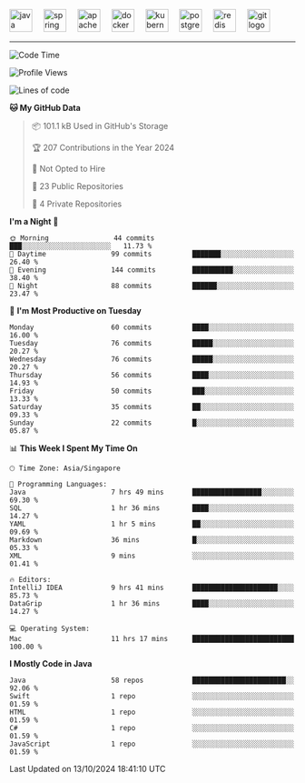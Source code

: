 <p align="left">
  <img src="https://cdn.jsdelivr.net/gh/devicons/devicon/icons/java/java-original.svg" height="40" alt="java logo"  />
  <img width="12" />
  <img src="https://cdn.jsdelivr.net/gh/devicons/devicon/icons/spring/spring-original.svg" height="40" alt="spring logo"  />
  <img width="12" />
  <img src="https://cdn.jsdelivr.net/gh/devicons/devicon/icons/apachekafka/apachekafka-original.svg" height="40" alt="apachekafka logo"  />
  <img width="12" />
  <img src="https://cdn.jsdelivr.net/gh/devicons/devicon/icons/docker/docker-original.svg" height="40" alt="docker logo"  />
  <img width="12" />
  <img src="https://cdn.jsdelivr.net/gh/devicons/devicon/icons/kubernetes/kubernetes-plain.svg" height="40" alt="kubernetes logo"  />
  <img width="12" />
  <img src="https://cdn.jsdelivr.net/gh/devicons/devicon/icons/postgresql/postgresql-original.svg" height="40" alt="postgresql logo"  />
  <img width="12" />
  <img src="https://cdn.jsdelivr.net/gh/devicons/devicon/icons/redis/redis-original.svg" height="40" alt="redis logo"  />
  <img width="12" />
  <img src="https://cdn.jsdelivr.net/gh/devicons/devicon/icons/git/git-original.svg" height="40" alt="git logo"  />
</p>


<!--<img src="https://media.giphy.com/media/LnQjpWaON8nhr21vNW/giphy.gif" width="60"> <em><b>I love connecting with different people</b> so if you want to say <b>hi, I'll be happy to meet you more!</b> 😊 </em> -->

---
<!--START_SECTION:waka-->
![Code Time](http://img.shields.io/badge/Code%20Time-2%2C099%20hrs%2043%20mins-blue)

![Profile Views](http://img.shields.io/badge/Profile%20Views-2-blue)

![Lines of code](https://img.shields.io/badge/From%20Hello%20World%20I%27ve%20Written-223.0%20thousand%20lines%20of%20code-blue)

**🐱 My GitHub Data** 

> 📦 101.1 kB Used in GitHub's Storage 
 > 
> 🏆 207 Contributions in the Year 2024
 > 
> 🚫 Not Opted to Hire
 > 
> 📜 23 Public Repositories 
 > 
> 🔑 4 Private Repositories 
 > 
**I'm a Night 🦉** 

```text
🌞 Morning                44 commits          ███░░░░░░░░░░░░░░░░░░░░░░   11.73 % 
🌆 Daytime                99 commits          ███████░░░░░░░░░░░░░░░░░░   26.40 % 
🌃 Evening                144 commits         ██████████░░░░░░░░░░░░░░░   38.40 % 
🌙 Night                  88 commits          ██████░░░░░░░░░░░░░░░░░░░   23.47 % 
```
📅 **I'm Most Productive on Tuesday** 

```text
Monday                   60 commits          ████░░░░░░░░░░░░░░░░░░░░░   16.00 % 
Tuesday                  76 commits          █████░░░░░░░░░░░░░░░░░░░░   20.27 % 
Wednesday                76 commits          █████░░░░░░░░░░░░░░░░░░░░   20.27 % 
Thursday                 56 commits          ████░░░░░░░░░░░░░░░░░░░░░   14.93 % 
Friday                   50 commits          ███░░░░░░░░░░░░░░░░░░░░░░   13.33 % 
Saturday                 35 commits          ██░░░░░░░░░░░░░░░░░░░░░░░   09.33 % 
Sunday                   22 commits          █░░░░░░░░░░░░░░░░░░░░░░░░   05.87 % 
```


📊 **This Week I Spent My Time On** 

```text
🕑︎ Time Zone: Asia/Singapore

💬 Programming Languages: 
Java                     7 hrs 49 mins       █████████████████░░░░░░░░   69.30 % 
SQL                      1 hr 36 mins        ████░░░░░░░░░░░░░░░░░░░░░   14.27 % 
YAML                     1 hr 5 mins         ██░░░░░░░░░░░░░░░░░░░░░░░   09.69 % 
Markdown                 36 mins             █░░░░░░░░░░░░░░░░░░░░░░░░   05.33 % 
XML                      9 mins              ░░░░░░░░░░░░░░░░░░░░░░░░░   01.41 % 

🔥 Editors: 
IntelliJ IDEA            9 hrs 41 mins       █████████████████████░░░░   85.73 % 
DataGrip                 1 hr 36 mins        ████░░░░░░░░░░░░░░░░░░░░░   14.27 % 

💻 Operating System: 
Mac                      11 hrs 17 mins      █████████████████████████   100.00 % 
```

**I Mostly Code in Java** 

```text
Java                     58 repos            ███████████████████████░░   92.06 % 
Swift                    1 repo              ░░░░░░░░░░░░░░░░░░░░░░░░░   01.59 % 
HTML                     1 repo              ░░░░░░░░░░░░░░░░░░░░░░░░░   01.59 % 
C#                       1 repo              ░░░░░░░░░░░░░░░░░░░░░░░░░   01.59 % 
JavaScript               1 repo              ░░░░░░░░░░░░░░░░░░░░░░░░░   01.59 % 
```




 Last Updated on 13/10/2024 18:41:10 UTC
<!--END_SECTION:waka-->


<!--
**SimakovIgor/SimakovIgor** is a ✨ _special_ ✨ repository because its `README.md` (this file) appears on your GitHub profile.

Here are some ideas to get you started:

- 🔭 I’m currently working on ...
- 🌱 I’m currently learning ...
- 👯 I’m looking to collaborate on ...
- 🤔 I’m looking for help with ...
- 💬 Ask me about ...
- 📫 How to reach me: ...
- 😄 Pronouns: ...
- ⚡ Fun fact: ...
-->
